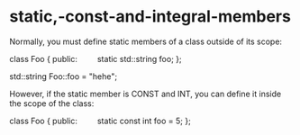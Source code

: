 # static,-const-and-integral-members

Normally, you must define static members of a class outside of its
scope:

class Foo
 {
public:
    
     static std::string foo;
 };

std::string Foo::foo = "hehe";

However, if the static member is CONST and INT, you can define it inside
the scope of the class:

class Foo
 {
public:
    
     static const int foo = 5;
 };


